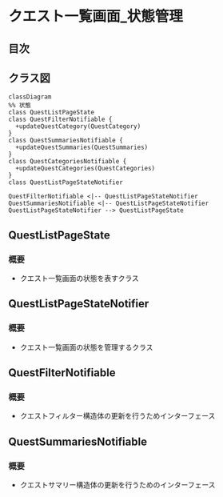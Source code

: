 # クエスト一覧画面_状態管理

## 目次

## クラス図
```mermaid
classDiagram
%% 状態
class QuestListPageState
class QuestFilterNotifiable {
  +updateQuestCategory(QuestCategory)
}
class QuestSummariesNotifiable {
  +updateQuestSummaries(QuestSummaries)
}
class QuestCategoriesNotifiable {
  +updateQuestCategories(QuestCategories)
}
class QuestListPageStateNotifier

QuestFilterNotifiable <|-- QuestListPageStateNotifier
QuestSummariesNotifiable <|-- QuestListPageStateNotifier
QuestListPageStateNotifier --> QuestListPageState
```

## QuestListPageState
### 概要
- クエスト一覧画面の状態を表すクラス

## QuestListPageStateNotifier
### 概要
- クエスト一覧画面の状態を管理するクラス

## QuestFilterNotifiable
### 概要
- クエストフィルター構造体の更新を行うためインターフェース

## QuestSummariesNotifiable
### 概要
- クエストサマリー構造体の更新を行うためのインターフェース
